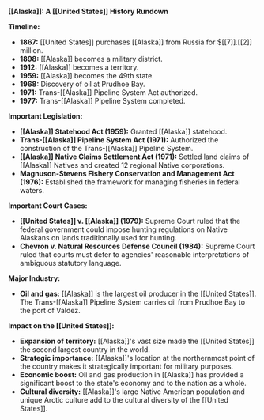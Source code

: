 **[[Alaska]]: A [[United States]] History Rundown**

**Timeline:**

* **1867:** [[United States]] purchases [[Alaska]] from Russia for $[[7]].[[2]] million.
* **1898:** [[Alaska]] becomes a military district.
* **1912:** [[Alaska]] becomes a territory.
* **1959:** [[Alaska]] becomes the 49th state.
* **1968:** Discovery of oil at Prudhoe Bay.
* **1971:** Trans-[[Alaska]] Pipeline System Act authorized.
* **1977:** Trans-[[Alaska]] Pipeline System completed.

**Important Legislation:**

* **[[Alaska]] Statehood Act (1959):** Granted [[Alaska]] statehood.
* **Trans-[[Alaska]] Pipeline System Act (1971):** Authorized the construction of the Trans-[[Alaska]] Pipeline System.
* **[[Alaska]] Native Claims Settlement Act (1971):** Settled land claims of [[Alaska]] Natives and created 12 regional Native corporations.
* **Magnuson-Stevens Fishery Conservation and Management Act (1976):** Established the framework for managing fisheries in federal waters.

**Important Court Cases:**

* **[[United States]] v. [[Alaska]] (1979):** Supreme Court ruled that the federal government could impose hunting regulations on Native Alaskans on lands traditionally used for hunting.
* **Chevron v. Natural Resources Defense Council (1984):** Supreme Court ruled that courts must defer to agencies' reasonable interpretations of ambiguous statutory language.

**Major Industry:**

* **Oil and gas:** [[Alaska]] is the largest oil producer in the [[United States]]. The Trans-[[Alaska]] Pipeline System carries oil from Prudhoe Bay to the port of Valdez.

**Impact on the [[United States]]:**

* **Expansion of territory:** [[Alaska]]'s vast size made the [[United States]] the second largest country in the world.
* **Strategic importance:** [[Alaska]]'s location at the northernmost point of the country makes it strategically important for military purposes.
* **Economic boost:** Oil and gas production in [[Alaska]] has provided a significant boost to the state's economy and to the nation as a whole.
* **Cultural diversity:** [[Alaska]]'s large Native American population and unique Arctic culture add to the cultural diversity of the [[United States]].